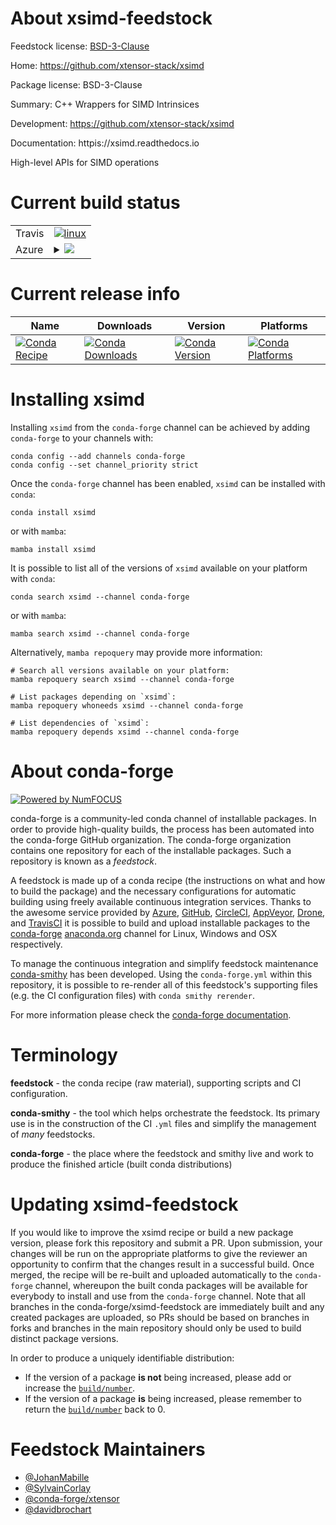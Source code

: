 About xsimd-feedstock
=====================

Feedstock license: [BSD-3-Clause](https://github.com/conda-forge/xsimd-feedstock/blob/main/LICENSE.txt)

Home: https://github.com/xtensor-stack/xsimd

Package license: BSD-3-Clause

Summary: C++ Wrappers for SIMD Intrinsices

Development: https://github.com/xtensor-stack/xsimd

Documentation: httpis://xsimd.readthedocs.io

High-level APIs for SIMD operations

Current build status
====================


<table><tr>
    <td>Travis</td>
    <td>
      <a href="https://app.travis-ci.com/conda-forge/xsimd-feedstock">
        <img alt="linux" src="https://img.shields.io/travis/com/conda-forge/xsimd-feedstock/main.svg?label=Linux">
      </a>
    </td>
  </tr>
    
  <tr>
    <td>Azure</td>
    <td>
      <details>
        <summary>
          <a href="https://dev.azure.com/conda-forge/feedstock-builds/_build/latest?definitionId=2225&branchName=main">
            <img src="https://dev.azure.com/conda-forge/feedstock-builds/_apis/build/status/xsimd-feedstock?branchName=main">
          </a>
        </summary>
        <table>
          <thead><tr><th>Variant</th><th>Status</th></tr></thead>
          <tbody><tr>
              <td>linux_64</td>
              <td>
                <a href="https://dev.azure.com/conda-forge/feedstock-builds/_build/latest?definitionId=2225&branchName=main">
                  <img src="https://dev.azure.com/conda-forge/feedstock-builds/_apis/build/status/xsimd-feedstock?branchName=main&jobName=linux&configuration=linux%20linux_64_" alt="variant">
                </a>
              </td>
            </tr><tr>
              <td>linux_aarch64</td>
              <td>
                <a href="https://dev.azure.com/conda-forge/feedstock-builds/_build/latest?definitionId=2225&branchName=main">
                  <img src="https://dev.azure.com/conda-forge/feedstock-builds/_apis/build/status/xsimd-feedstock?branchName=main&jobName=linux&configuration=linux%20linux_aarch64_" alt="variant">
                </a>
              </td>
            </tr><tr>
              <td>linux_ppc64le</td>
              <td>
                <a href="https://dev.azure.com/conda-forge/feedstock-builds/_build/latest?definitionId=2225&branchName=main">
                  <img src="https://dev.azure.com/conda-forge/feedstock-builds/_apis/build/status/xsimd-feedstock?branchName=main&jobName=linux&configuration=linux%20linux_ppc64le_" alt="variant">
                </a>
              </td>
            </tr><tr>
              <td>osx_64</td>
              <td>
                <a href="https://dev.azure.com/conda-forge/feedstock-builds/_build/latest?definitionId=2225&branchName=main">
                  <img src="https://dev.azure.com/conda-forge/feedstock-builds/_apis/build/status/xsimd-feedstock?branchName=main&jobName=osx&configuration=osx%20osx_64_" alt="variant">
                </a>
              </td>
            </tr><tr>
              <td>osx_arm64</td>
              <td>
                <a href="https://dev.azure.com/conda-forge/feedstock-builds/_build/latest?definitionId=2225&branchName=main">
                  <img src="https://dev.azure.com/conda-forge/feedstock-builds/_apis/build/status/xsimd-feedstock?branchName=main&jobName=osx&configuration=osx%20osx_arm64_" alt="variant">
                </a>
              </td>
            </tr><tr>
              <td>win_64</td>
              <td>
                <a href="https://dev.azure.com/conda-forge/feedstock-builds/_build/latest?definitionId=2225&branchName=main">
                  <img src="https://dev.azure.com/conda-forge/feedstock-builds/_apis/build/status/xsimd-feedstock?branchName=main&jobName=win&configuration=win%20win_64_" alt="variant">
                </a>
              </td>
            </tr>
          </tbody>
        </table>
      </details>
    </td>
  </tr>
</table>

Current release info
====================

| Name | Downloads | Version | Platforms |
| --- | --- | --- | --- |
| [![Conda Recipe](https://img.shields.io/badge/recipe-xsimd-green.svg)](https://anaconda.org/conda-forge/xsimd) | [![Conda Downloads](https://img.shields.io/conda/dn/conda-forge/xsimd.svg)](https://anaconda.org/conda-forge/xsimd) | [![Conda Version](https://img.shields.io/conda/vn/conda-forge/xsimd.svg)](https://anaconda.org/conda-forge/xsimd) | [![Conda Platforms](https://img.shields.io/conda/pn/conda-forge/xsimd.svg)](https://anaconda.org/conda-forge/xsimd) |

Installing xsimd
================

Installing `xsimd` from the `conda-forge` channel can be achieved by adding `conda-forge` to your channels with:

```
conda config --add channels conda-forge
conda config --set channel_priority strict
```

Once the `conda-forge` channel has been enabled, `xsimd` can be installed with `conda`:

```
conda install xsimd
```

or with `mamba`:

```
mamba install xsimd
```

It is possible to list all of the versions of `xsimd` available on your platform with `conda`:

```
conda search xsimd --channel conda-forge
```

or with `mamba`:

```
mamba search xsimd --channel conda-forge
```

Alternatively, `mamba repoquery` may provide more information:

```
# Search all versions available on your platform:
mamba repoquery search xsimd --channel conda-forge

# List packages depending on `xsimd`:
mamba repoquery whoneeds xsimd --channel conda-forge

# List dependencies of `xsimd`:
mamba repoquery depends xsimd --channel conda-forge
```


About conda-forge
=================

[![Powered by
NumFOCUS](https://img.shields.io/badge/powered%20by-NumFOCUS-orange.svg?style=flat&colorA=E1523D&colorB=007D8A)](https://numfocus.org)

conda-forge is a community-led conda channel of installable packages.
In order to provide high-quality builds, the process has been automated into the
conda-forge GitHub organization. The conda-forge organization contains one repository
for each of the installable packages. Such a repository is known as a *feedstock*.

A feedstock is made up of a conda recipe (the instructions on what and how to build
the package) and the necessary configurations for automatic building using freely
available continuous integration services. Thanks to the awesome service provided by
[Azure](https://azure.microsoft.com/en-us/services/devops/), [GitHub](https://github.com/),
[CircleCI](https://circleci.com/), [AppVeyor](https://www.appveyor.com/),
[Drone](https://cloud.drone.io/welcome), and [TravisCI](https://travis-ci.com/)
it is possible to build and upload installable packages to the
[conda-forge](https://anaconda.org/conda-forge) [anaconda.org](https://anaconda.org/)
channel for Linux, Windows and OSX respectively.

To manage the continuous integration and simplify feedstock maintenance
[conda-smithy](https://github.com/conda-forge/conda-smithy) has been developed.
Using the ``conda-forge.yml`` within this repository, it is possible to re-render all of
this feedstock's supporting files (e.g. the CI configuration files) with ``conda smithy rerender``.

For more information please check the [conda-forge documentation](https://conda-forge.org/docs/).

Terminology
===========

**feedstock** - the conda recipe (raw material), supporting scripts and CI configuration.

**conda-smithy** - the tool which helps orchestrate the feedstock.
                   Its primary use is in the construction of the CI ``.yml`` files
                   and simplify the management of *many* feedstocks.

**conda-forge** - the place where the feedstock and smithy live and work to
                  produce the finished article (built conda distributions)


Updating xsimd-feedstock
========================

If you would like to improve the xsimd recipe or build a new
package version, please fork this repository and submit a PR. Upon submission,
your changes will be run on the appropriate platforms to give the reviewer an
opportunity to confirm that the changes result in a successful build. Once
merged, the recipe will be re-built and uploaded automatically to the
`conda-forge` channel, whereupon the built conda packages will be available for
everybody to install and use from the `conda-forge` channel.
Note that all branches in the conda-forge/xsimd-feedstock are
immediately built and any created packages are uploaded, so PRs should be based
on branches in forks and branches in the main repository should only be used to
build distinct package versions.

In order to produce a uniquely identifiable distribution:
 * If the version of a package **is not** being increased, please add or increase
   the [``build/number``](https://docs.conda.io/projects/conda-build/en/latest/resources/define-metadata.html#build-number-and-string).
 * If the version of a package **is** being increased, please remember to return
   the [``build/number``](https://docs.conda.io/projects/conda-build/en/latest/resources/define-metadata.html#build-number-and-string)
   back to 0.

Feedstock Maintainers
=====================

* [@JohanMabille](https://github.com/JohanMabille/)
* [@SylvainCorlay](https://github.com/SylvainCorlay/)
* [@conda-forge/xtensor](https://github.com/orgs/conda-forge/teams/xtensor/)
* [@davidbrochart](https://github.com/davidbrochart/)

